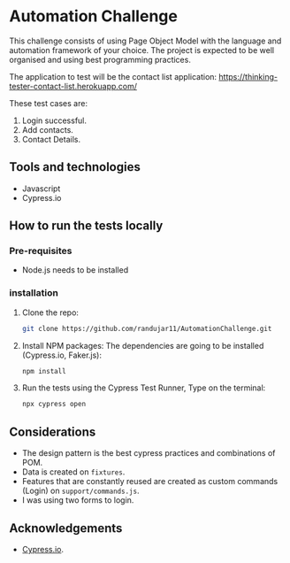 # Automation Challenge

This challenge consists of using Page Object Model with the language and automation framework of your choice. The project is expected to be well organised and using best programming practices. 

The application to test will be the contact list application: https://thinking-tester-contact-list.herokuapp.com/

These test cases are:

1. Login successful.
2. Add contacts.
3. Contact Details.

## Tools and technologies

* Javascript
* Cypress.io

## How to run the tests locally

### Pre-requisites

* Node.js needs to be installed

### installation

1. Clone the repo:
   ```sh
   git clone https://github.com/randujar11/AutomationChallenge.git
   ```
2. Install NPM packages: The dependencies are going to be installed (Cypress.io, Faker.js):
   ```sh
   npm install
   ```
3. Run the tests using the Cypress Test Runner, Type on the terminal:
    ```sh
   npx cypress open
   ```
    
## Considerations
* The design pattern is the best cypress practices and combinations of POM.
* Data is created on `fixtures`.
* Features that are constantly reused are created as custom commands (Login) on `support/commands.js`.
* I was using two forms to login. 
  
## Acknowledgements
* [Cypress.io](https://www.cypress.io/).
